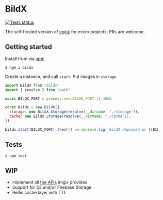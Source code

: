 # BildX

[![Tests status](https://github.com/adamazad/bildx/workflows/Tests/badge.svg)](https://github.com/adamazad/bildx/actions)

The self-hosted version of [imgix](https://imgix.com/) for micro projects. PRs are welcome.

## Getting started

Install from via [npm](https://npmjs.com/packages/bildx)

```
$ npm i bildx
```

Create a instance, and call `start`. Put images in `storage`

```javascript
import BildX from "bildx"
import { resolve } from "path"

const BILDX_PORT = process.env.BILDX_PORT || 4000

const bildx = new BildX({
  storage: new BildX.Storage(resolve(__dirname, "./storage")),
  cache: new BildX.Storage(resolve(__dirname, "./cache")),
})

bildx.start(BILDX_PORT).then(() => console.log(`BildX deployed on ${BILDX_PORT}`)
```

## Tests

```
$ npm test
```

## WIP

- Implement all [the APIs](https://docs.imgix.com/apis/url) imgix provides
- Support for S3 and/or Firebase Storage
- Redis cache layer with TTL
